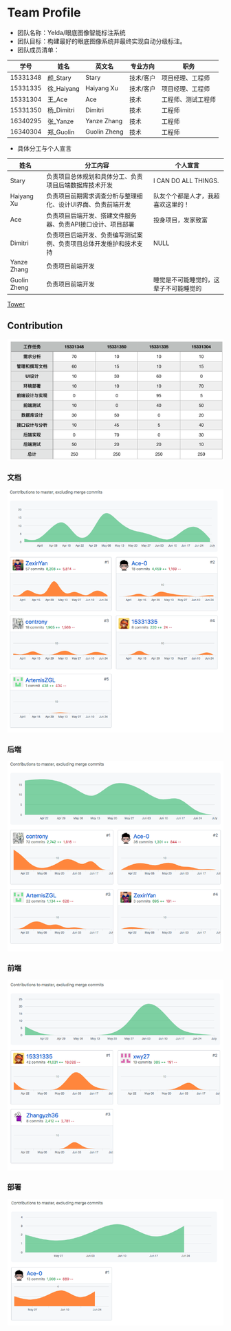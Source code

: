 # Team Profile
* 团队名称：Yelda/眼底图像智能标注系统
* 团队目标：构建最好的眼底图像系统并最终实现自动分级标注。
* 团队成员清单：

| 学号 | 姓名 | 英文名 | 专业方向 | 职务 |
| --- | --- | --- | --- | --- |
| 15331348 | 颜_Stary | Stary | 技术/客户 | 项目经理、工程师 |
| 15331335 | 徐_Haiyang | Haiyang Xu | 技术/客户 | 项目经理、工程师 |
| 15331304 | 王_Ace | Ace | 技术 | 工程师、测试工程师 |
| 15331350 | 杨_Dimitri | Dimitri | 技术 | 工程师 |
| 16340295 | 张_Yanze | Yanze Zhang | 技术 | 工程师 |
| 16340304 | 郑_Guolin | Guolin Zheng | 技术 | 工程师 |

* 具体分工与个人宣言

| 姓名 | 分工内容 | 个人宣言 |
| --- | --- | --- |
| Stary | 负责项目总体规划和具体分工、负责项目后端数据库技术开发 | I CAN DO ALL THINGS. |
| Haiyang Xu | 负责项目前期需求调查分析与整理细化、设计UI界面、负责前端开发 | 队友个个都是人才，我超喜欢这里的！ |
| Ace | 负责项目后端开发、搭建文件服务器、负责API接口设计、项目部署 | 投身项目，发家致富 |
| Dimitri | 负责项目后端开发、负责编写测试案例、负责项目总体开发维护和技术支持 | NULL |
| Yanze Zhang | 负责项目前端开发 |  |
| Guolin Zheng | 负责项目前端开发 | 睡觉是不可能睡觉的，这辈子不可能睡觉的 |

[Tower](https://tower.im/projects/8808e1e72cbe4492b1d6af0a2df4208e/)


## Contribution

![contribution](../images/contribution.png)

### 文档

![Dashboard](../images/Dashboard.png)

### 后端

![AppServer](../images/AppServer.png)

### 前端

![AppClient](../images/AppClient.png)

### 部署

![Deployment](../images/Deployment.png)

